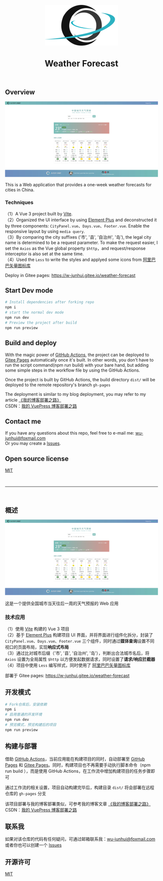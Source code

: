 <div align=center>

<img width="240" src="/public/logo.svg" >

</div>

<div align=center>

# Weather Forecast

</div>
&nbsp;

## Overview

![](/public/weather-cover.webp)

This is a Web application that provides a one-week weather forecasts for cities in China.

### Techniques

（1）A Vue 3 project built by [Vite](https://cn.vitejs.dev/).  
（2）Organized the UI interface by using [Element Plus](https://element-plus.gitee.io/zh-CN/) and deconstructed it by three components: `CityPanel.vue`、`Days.vue`、`Footer.vue`. Enable the responsive layout by using `media query`.  
（3）By comparing the city suffixes ('市', '县', '自治州', '岛'), the legal city name is determined to be a request parameter. To make the request easier, I set the `Axios` as the Vue global property `$http`，and request/response interceptor is also set at the same time.  
（4）Used the `Less` to write the styles and applyed some icons from [阿里巴巴矢量图标库](https://www.iconfont.cn/)

Deploy in Gitee pages: https://w-junhui.gitee.io/weather-forecast

## Start Dev mode

```sh
# Install dependencies after forking repo
npm i
# start the normal dev mode
npm run dev
# Preview the project after build
npm run preview
```

## Build and deploy

With the magic power of [GitHub Actions](https://docs.github.com/zh/actions), the project can be deployed to [Gitee Pages](https://gitee.com/help/articles/4136#article-header0) automatically once it's built. In other words, you don't have to run the script command(npm run build) with your bare hand, but adding some simple steps in the workflow file by using the GitHub Actions.

Once the project is built by GitHub Actions, the build directory `dist/` will be deployed to the remote repository's branch `gh-pages`

The deployment is similar to my blog deployment, you may refer to my article [《我的博客部署之路》](https://w-junhui.gitee.io/%E6%8A%80%E6%9C%AF%E5%8D%9A%E6%96%87/VuePress/%E6%88%91%E7%9A%84%E5%8D%9A%E5%AE%A2%E9%83%A8%E7%BD%B2%E4%B9%8B%E8%B7%AF.html)  
CSDN：[我的 VuePress 博客部署之路](https://blog.csdn.net/INT_FUTURE/article/details/128975977)

## Contact me

If you have any questions about this repo, feel free to e-mail me: wu-junhui@foxmail.com  
Or you may create a [Issues](https://github.com/Wu-JunHui/Wu-JunHui.github.io/issues).

## Open source license

[MIT](/LICENSE)

&nbsp;
&nbsp;

---

&nbsp;
&nbsp;

## 概述

![](/public/weather-cover.webp)

这是一个提供全国城市当天往后一周的天气预报的 Web 应用

### 技术应用

（1）使用 [Vite](https://cn.vitejs.dev/) 构建的 Vue 3 项目  
（2）基于 [Element Plus](https://element-plus.gitee.io/zh-CN/) 构建项目 UI 界面，并将界面进行组件化拆分，封装了 `CityPanel.vue`、`Days.vue`、`Footer.vue` 三个组件，同时通过**媒体查询**设置不同视口的页面布局，实现**响应式布局**  
（3）通过比对城市后缀（'市', '县', '自治州', '岛'），判断出合法城市名后，将 `Axios` 设置为全局属性 `$http` 以方便发起数据请求，同时设置了**请求/响应拦截器**
（4）项目中使用 `Less` 编写样式，同时使用了 [阿里巴巴矢量图标库](https://www.iconfont.cn/)

部署于 Gitee pages: https://w-junhui.gitee.io/weather-forecast

## 开发模式

```sh
# Fork仓库后，安装依赖
npm i
# 启用普通的开发环境
npm run dev
# 预览模式，预览构建后的项目
npm run preview
```

## 构建与部署

借助 [GitHub Actions](https://docs.github.com/zh/actions)，当前应用能在构建项目的同时，自动部署至 [GitHub Pages](https://docs.github.com/zh/pages) 和 [Gitee Pages](https://gitee.com/help/articles/4136#article-header0)。同时，构建项目也不再需要手动执行脚本命令（npm run build ），而是使用 GitHub Actions，在工作流中增加构建项目的任务步骤即可

通过工作流的相关设置，项目自动构建完毕后，构建目录 `dist/` 将会部署在远程仓库的 `gh-pages` 分支

该项目部署与我的博客部署类似，可参考我的博客文章 [《我的博客部署之路》](https://w-junhui.gitee.io/%E6%8A%80%E6%9C%AF%E5%8D%9A%E6%96%87/VuePress/%E6%88%91%E7%9A%84%E5%8D%9A%E5%AE%A2%E9%83%A8%E7%BD%B2%E4%B9%8B%E8%B7%AF.html)  
CSDN：[我的 VuePress 博客部署之路](https://blog.csdn.net/INT_FUTURE/article/details/128975977)

## 联系我

如果对该仓库的代码有任何疑问，可通过邮箱联系我：wu-junhui@foxmail.com  
或者你也可以创建一个 [Issues](https://github.com/Wu-JunHui/Wu-JunHui.github.io/issues)

## 开源许可

[MIT](/LICENSE)
